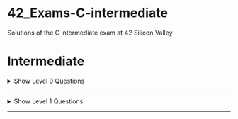 # 42_Exams-C-intermediate

Solutions of the C intermediate exam at 42 Silicon Valley

# Intermediate

<details>
    <summary>Show Level 0 Questions</summary>

|Problems/Subjects                                              |Code                                                      |
|---------------------------------------------------------------|:--------------------------------------------------------:|
|[count_of_2](level00/count_of_2/subject.en.txt)                |[:book:](level00/count_of_2/count_of_2.c)                 |
|[equation](level00/equation/subject.en.txt)                    |[:book:](level00/equation/equation.c)                     |
|[is_anagram](level00/is_anagram/subject.en.txt)                |[:book:](level00/is_anagram/is_anagram.c)                 |

</details>

---

<details>
    <summary>Show Level 1 Questions</summary>

|Problems/Subjects                                              |Code                                                      |
|---------------------------------------------------------------|:--------------------------------------------------------:|
|[count_alpha](level01/count_alpha/subject.en.txt)              |[:question:](level01/count_alpha/count_alpha.c)           |
|[height_tree](level01/height_tree/subject.en.txt)              |[:question:](level01/height_tree/height_tree.c)           |
|[queue](level01/queue/subject.en.txt)                          |[:question:](level01/queue/queue.c)                       |
|[stack](level01/stack/subject.en.txt)                          |[:question:](level01/stack/stack.c)                       |


</details>

---

